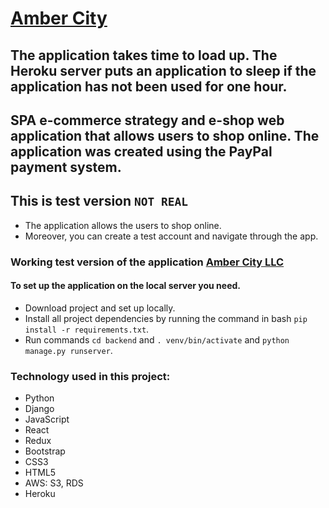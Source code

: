 # [Amber City](https://ambercity.herokuapp.com/)
## The application takes time to load up. The Heroku server puts an application to sleep if the application has not been used for one hour.

## SPA e-commerce strategy and e-shop web application that allows users to shop online. The application was created using the PayPal payment system.

 ## This is test version ```NOT REAL```
- The application allows the users to shop online.
- Moreover, you can create a test account and navigate through the app. 

###  Working test version of the application [Amber City LLC](https://ambercity.herokuapp.com/)

#### To set up the application on the local server you need. 
- Download project and set up locally.
- Install all project dependencies by running the command in bash ```pip install -r requirements.txt```. 
- Run commands ```cd backend``` and ```. venv/bin/activate``` and ```python manage.py runserver```.


### Technology used in this project:
- Python
- Django
- JavaScript
- React
- Redux
- Bootstrap
- CSS3
- HTML5
- AWS: S3, RDS
- Heroku

